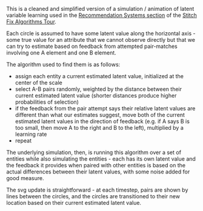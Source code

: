This is a cleaned and simplified version of a simulation / animation of latent variable learning used in the [Recommendation Systems section](http://algorithms-tour.stitchfix.com/#recommendation-systems) of the [Stitch Fix Algorithms Tour](http://algorithms-tour.stitchfix.com/).

Each circle is assumed to have some latent value along the horizontal axis - some true value for an attribute that we cannot observe directly but that we can try to estimate based on feedback from attempted pair-matches involving one A element and one B element.

The algorithm used to find them is as follows:

* assign each entity a current estimated latent value, initialized at the center of the scale
* select A-B pairs randomly, weighted by the distance between their current estimated latent value (shorter distances produce higher probabilities of selection)
* if the feedback from the pair attempt says their relative latent values are different than what our estimates suggest, move both of the current estimated latent values in the direction of feedback (e.g. if A says B is too small, then move A to the right and B to the left), multiplied by a learning rate
* repeat

The underlying simulation, then, is running this algorithm over a set of entities while also simulating the entities - each has its own latent value and the feedback it provides when paired with other entities is based on the actual differences between their latent values, with some noise added for good measure.

The svg update is straightforward - at each timestep, pairs are shown by lines between the circles, and the circles are transitioned to their new location based on their current estimated latent value.